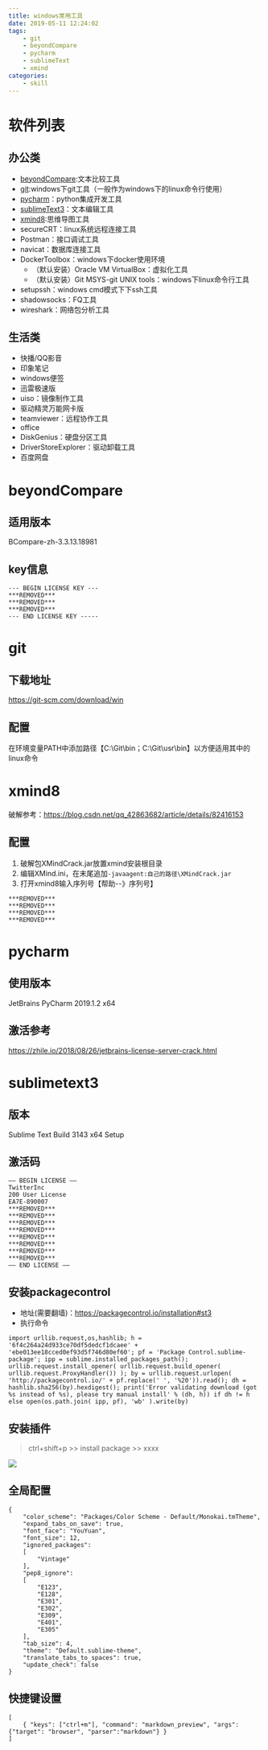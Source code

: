 ```yaml
---
title: windows常用工具
date: 2019-05-11 12:24:02
tags:
    - git
    - beyondCompare
    - pycharm
    - sublimeText
    - xmind
categories:
    - skill
---
```

# 软件列表
## 办公类
* [beyondCompare](#beyondCompare):文本比较工具
* [git](#git):windows下git工具（一般作为windows下的linux命令行使用）
* [pycharm](#pycharm)：python集成开发工具
* [sublimeText3](#sublimetext3)：文本编辑工具
* [xmind8](#xmind8):思维导图工具
* secureCRT：linux系统远程连接工具
* Postman：接口调试工具
* navicat：数据库连接工具
* DockerToolbox：windows下docker使用环境
    - （默认安装）Oracle VM VirtualBox：虚拟化工具
    - （默认安装）Git MSYS-git UNIX tools：windows下linux命令行工具
* setupssh：windows cmd模式下下ssh工具
* shadowsocks：FQ工具
* wireshark：网络包分析工具

## 生活类
* 快播/QQ影音
* 印象笔记
* windows便签
* 迅雷极速版
* uiso：镜像制作工具
* 驱动精灵万能网卡版
* teamviewer：远程协作工具
* office
* DiskGenius：硬盘分区工具
* DriverStoreExplorer：驱动卸载工具
* 百度网盘

# beyondCompare
## 适用版本
BCompare-zh-3.3.13.18981
## key信息
```
--- BEGIN LICENSE KEY ---
***REMOVED***
***REMOVED***
***REMOVED***
--- END LICENSE KEY -----
```
# git
## 下载地址
https://git-scm.com/download/win
## 配置
在环境变量PATH中添加路径【C:\Git\bin；C:\Git\usr\bin】以方便适用其中的linux命令
# xmind8
破解参考：https://blog.csdn.net/qq_42863682/article/details/82416153
## 配置
1. 破解包XMindCrack.jar放置xmind安装根目录
2. 编辑XMind.ini，在末尾追加`-javaagent:自己的路径\XMindCrack.jar`
3. 打开xmind8输入序列号【帮助--》序列号】

```
***REMOVED***
***REMOVED***
***REMOVED***
***REMOVED***
```

# pycharm
## 使用版本
JetBrains PyCharm 2019.1.2 x64
## 激活参考
https://zhile.io/2018/08/26/jetbrains-license-server-crack.html

# sublimetext3
## 版本
Sublime Text Build 3143 x64 Setup
## 激活码
```
—– BEGIN LICENSE —–
TwitterInc
200 User License
EA7E-890007
***REMOVED***
***REMOVED***
***REMOVED***
***REMOVED***
***REMOVED***
***REMOVED***
***REMOVED***
***REMOVED***
—— END LICENSE ——
```
## 安装packagecontrol
* 地址(需要翻墙)：https://packagecontrol.io/installation#st3
* 执行命令

```
import urllib.request,os,hashlib; h = '6f4c264a24d933ce70df5dedcf1dcaee' + 'ebe013ee18cced0ef93d5f746d80ef60'; pf = 'Package Control.sublime-package'; ipp = sublime.installed_packages_path(); urllib.request.install_opener( urllib.request.build_opener( urllib.request.ProxyHandler()) ); by = urllib.request.urlopen( 'http://packagecontrol.io/' + pf.replace(' ', '%20')).read(); dh = hashlib.sha256(by).hexdigest(); print('Error validating download (got %s instead of %s), please try manual install' % (dh, h)) if dh != h else open(os.path.join( ipp, pf), 'wb' ).write(by)
```
## 安装插件
>ctrl+shift+p >> install package >> xxxx

![](https://simple0426-blog.oss-cn-beijing.aliyuncs.com/sublimeText3-plugins.jpg)
## 全局配置
```
{
    "color_scheme": "Packages/Color Scheme - Default/Monokai.tmTheme",
    "expand_tabs_on_save": true,
    "font_face": "YouYuan",
    "font_size": 12,
    "ignored_packages":
    [
        "Vintage"
    ],
    "pep8_ignore":
    [
        "E123",
        "E128",
        "E301",
        "E302",
        "E309",
        "E401",
        "E305"
    ],
    "tab_size": 4,
    "theme": "Default.sublime-theme",
    "translate_tabs_to_spaces": true,
    "update_check": false
}
```
## 快捷键设置
```
[
    { "keys": ["ctrl+m"], "command": "markdown_preview", "args": {"target": "browser", "parser":"markdown"} }
]
```

